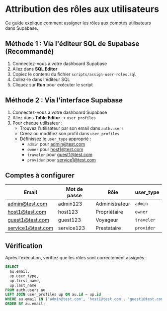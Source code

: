 # Attribution des rôles aux utilisateurs

Ce guide explique comment assigner les rôles aux comptes utilisateurs dans Supabase.

## Méthode 1 : Via l'éditeur SQL de Supabase (Recommandé)

1. Connectez-vous à votre dashboard Supabase
2. Allez dans **SQL Editor**
3. Copiez le contenu du fichier `scripts/assign-user-roles.sql`
4. Collez-le dans l'éditeur SQL
5. Cliquez sur **Run** pour exécuter le script

## Méthode 2 : Via l'interface Supabase

1. Connectez-vous à votre dashboard Supabase
2. Allez dans **Table Editor** → `user_profiles`
3. Pour chaque utilisateur :
   - Trouvez l'utilisateur par son email dans `auth.users`
   - Créez ou modifiez son profil dans `user_profiles`
   - Définissez le `user_type` approprié :
     - `admin` pour admin@test.com
     - `owner` pour host1@test.com
     - `traveler` pour guest1@test.com
     - `provider` pour service1@test.com

## Comptes à configurer

| Email | Mot de passe | Rôle | user_type |
|-------|--------------|------|-----------|
| admin@test.com | admin123 | Administrateur | `admin` |
| host1@test.com | host123 | Propriétaire | `owner` |
| guest1@test.com | guest123 | Voyageur | `traveler` |
| service1@test.com | service123 | Prestataire | `provider` |

## Vérification

Après l'exécution, vérifiez que les rôles sont correctement assignés :

```sql
SELECT 
  au.email,
  up.user_type,
  up.first_name,
  up.last_name
FROM auth.users au
LEFT JOIN user_profiles up ON au.id = up.id
WHERE au.email IN ('admin@test.com', 'host1@test.com', 'guest1@test.com', 'service1@test.com')
ORDER BY au.email;
```

